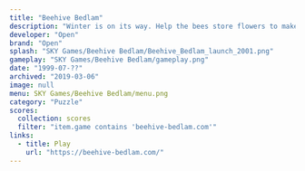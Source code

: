 ```yaml
---
title: "Beehive Bedlam"
description: "Winter is on its way. Help the bees store flowers to make their honey."
developer: "Open"
brand: "Open"
splash: "SKY Games/Beehive Bedlam/Beehive_Bedlam_launch_2001.png"
gameplay: "SKY Games/Beehive Bedlam/gameplay.png"
date: "1999-07-??"
archived: "2019-03-06"
image: null
menu: SKY Games/Beehive Bedlam/menu.png
category: "Puzzle"
scores:
  collection: scores
  filter: "item.game contains 'beehive-bedlam.com'"
links:
  - title: Play
    url: "https://beehive-bedlam.com/"
---
```

